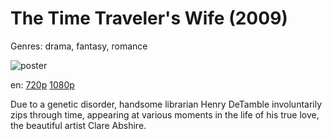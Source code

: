 # The Time Traveler's Wife (2009)

Genres: drama, fantasy, romance

![poster](http://image.tmdb.org/t/p/w500/ayGp00uS6XRrNfbR59XWrJh9jpC.jpg)

en:
  [720p](magnet:?xt=urn:btih:5146E86DEFAB72B01B39EFE9D9E80B9F4F78EE35&tr=udp://glotorrents.pw:6969/announce&tr=udp://tracker.opentrackr.org:1337/announce&tr=udp://torrent.gresille.org:80/announce&tr=udp://tracker.openbittorrent.com:80&tr=udp://tracker.coppersurfer.tk:6969&tr=udp://tracker.leechers-paradise.org:6969&tr=udp://p4p.arenabg.ch:1337&tr=udp://tracker.internetwarriors.net:1337)
  [1080p](magnet:?xt=urn:btih:A16AB85D9F62855940624291B367936F6F20D07E&tr=udp://glotorrents.pw:6969/announce&tr=udp://tracker.opentrackr.org:1337/announce&tr=udp://torrent.gresille.org:80/announce&tr=udp://tracker.openbittorrent.com:80&tr=udp://tracker.coppersurfer.tk:6969&tr=udp://tracker.leechers-paradise.org:6969&tr=udp://p4p.arenabg.ch:1337&tr=udp://tracker.internetwarriors.net:1337)
  


Due to a genetic disorder, handsome librarian Henry DeTamble involuntarily zips through time, appearing at various moments in the life of his true love, the beautiful artist Clare Abshire.